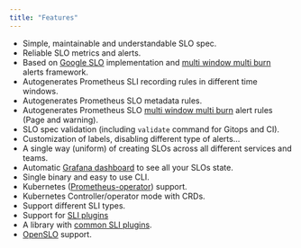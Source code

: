 ```yaml
---
title: "Features"
---
```


- Simple, maintainable and understandable SLO spec.
- Reliable SLO metrics and alerts.
- Based on [Google SLO][google-slo] implementation and [multi window multi burn][mwmb] alerts framework.
- Autogenerates Prometheus SLI recording rules in different time windows.
- Autogenerates Prometheus SLO metadata rules.
- Autogenerates Prometheus SLO [multi window multi burn][mwmb] alert rules (Page and warning).
- SLO spec validation (including `validate` command for Gitops and CI).
- Customization of labels, disabling different type of alerts...
- A single way (uniform) of creating SLOs across all different services and teams.
- Automatic [Grafana dashboard](./dashboards.md) to see all your SLOs state.
- Single binary and easy to use CLI.
- Kubernetes ([Prometheus-operator]) support.
- Kubernetes Controller/operator mode with CRDs.
- Support different SLI types.
- Support for [SLI plugins](../usage/plugins.md)
- A library with [common SLI plugins][common-sli-plugins].
- [OpenSLO] support.

[google-slo]: https://landing.google.com/sre/workbook/chapters/alerting-on-slos/
[mwmb]: https://landing.google.com/sre/workbook/chapters/alerting-on-slos/#6-multiwindow-multi-burn-rate-alerts
[prometheus-operator]: https://github.com/prometheus-operator
[common-sli-plugins]: https://github.com/slok/sloth-common-sli-plugins
[openslo]: https://openslo.com/
